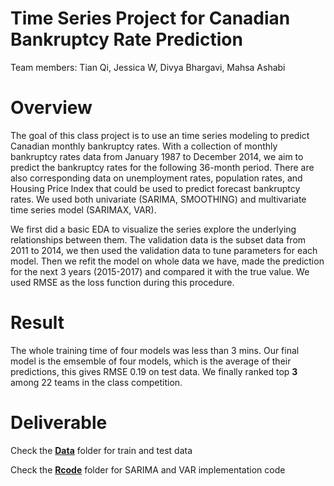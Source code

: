 # Time Series Project for Canadian Bankruptcy Rate Prediction

Team members: Tian Qi, Jessica W, Divya Bhargavi, Mahsa Ashabi


# Overview

The goal of this class project is to use an time series modeling to predict Canadian monthly bankruptcy rates. With a collection of monthly bankruptcy rates data from January 1987 to December 2014, we aim to predict the bankruptcy rates for the following 36-month period. There are also corresponding data on unemployment rates, population rates, and Housing Price Index that could be used to predict forecast bankruptcy rates. We used both univariate (SARIMA, SMOOTHING) and multivariate time series model (SARIMAX, VAR). 

We first did a basic EDA to visualize the series explore the underlying relationships between them. The validation data is the subset data from 2011 to 2014, we then used the validation data to tune parameters for each model. Then we refit the model on whole data we have, made the prediction for the next 3 years (2015-2017) and compared it with the true value. We used RMSE as the loss function during this procedure.

# Result

The whole training time of four models was less than 3 mins. Our final model is the emsemble of four models, which is the average of their predictions, this gives RMSE 0.19 on test data. We finally ranked top **3** among 22 teams in the class competition.

# Deliverable

Check the [**Data**](./data) folder for train and test data

Check the [**Rcode**](./Rcode) folder for SARIMA and VAR implementation code
